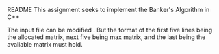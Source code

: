 README
This assignment seeks to implement the Banker's Algorithm in C++

The input file can be modified .
But the format of the first five lines being the allocated matrix, next five being max matrix, and the last being the avaliable matrix must hold.
